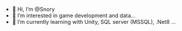 - 👋 Hi, I’m @Snory
- 👀 I’m interested in game development and data...
- 🌱 I’m currently learning with Unity, SQL server (MSSQL), .Net8 ...

<!---
Snory/Snory is a ✨ special ✨ repository because its `README.md` (this file) appears on your GitHub profile.
You can click the Preview link to take a look at your changes.
--->
